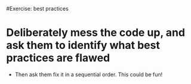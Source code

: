 #Exercise: best practices

# Deliberately mess the code up, and ask them to identify what best practices are flawed
* Then ask them fix it in a sequential order. This could be fun!